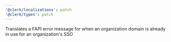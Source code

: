 ```yaml
---
'@clerk/localizations': patch
'@clerk/types': patch
---
```


Translates a FAPI error message for when an organization domain is already in use for an organization's SSO
